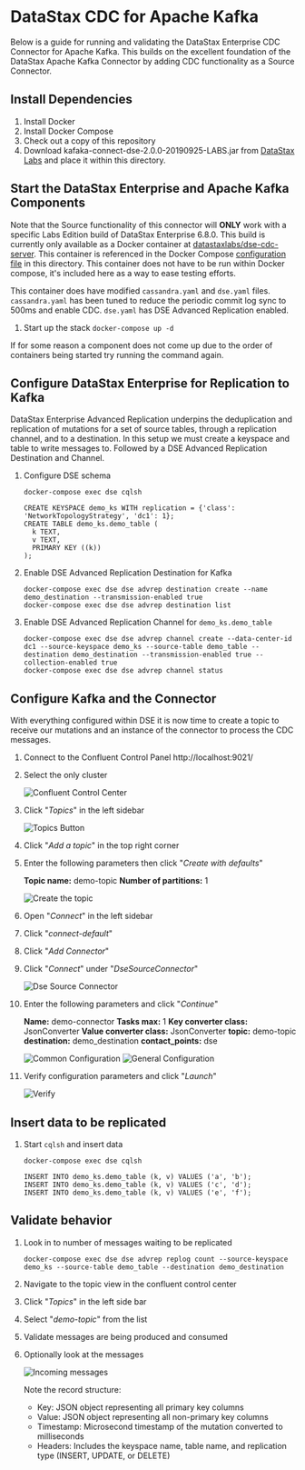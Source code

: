 # DataStax CDC for Apache Kafka

Below is a guide for running and validating the DataStax Enterprise CDC
Connector for Apache Kafka. This builds on the excellent foundation of the
DataStax Apache Kafka Connector by adding CDC functionality as a Source
Connector.

## Install Dependencies

1. Install Docker
2. Install Docker Compose
3. Check out a copy of this repository
4. Download kafaka-connect-dse-2.0.0-20190925-LABS.jar from [DataStax
   Labs](https://downloads.datastax.com/#labs) and place it within this
   directory.

## Start the DataStax Enterprise and Apache Kafka Components

Note that the Source functionality of this connector will **ONLY** work with a
specific Labs Edition build of DataStax Enterprise 6.8.0. This build is
currently only available as a Docker container at
[datastaxlabs/dse-cdc-server](https://hub.docker.com/r/datastaxlabs/dse-cdc-server).
This container is referenced in the Docker Compose [configuration
file](https://github.com/datastax/labs/blob/master/kafka-connector-cdc/docker-compose.yml)
in this directory. This container does not have to be run within Docker compose,
it's included here as a way to ease testing efforts. 

This container does have modified `cassandra.yaml` and `dse.yaml` files.
`cassandra.yaml` has been tuned to reduce the periodic commit log sync to 500ms
and enable CDC. `dse.yaml` has DSE Advanced Replication enabled.

1. Start up the stack `docker-compose up -d`

If for some reason a component does not come up due to the order of containers
being started try running the command again.

## Configure DataStax Enterprise for Replication to Kafka
DataStax Enterprise Advanced Replication underpins the deduplication and
replication of mutations for a set of source tables, through a replication
channel, and to a destination. In this setup we must create a keyspace and table
to write messages to. Followed by a DSE Advanced Replication Destination and
Channel.

1. Configure DSE schema 

   ```
   docker-compose exec dse cqlsh
   ```

   ```
   CREATE KEYSPACE demo_ks WITH replication = {'class': 'NetworkTopologyStrategy', 'dc1': 1};
   CREATE TABLE demo_ks.demo_table (
     k TEXT,
     v TEXT,
     PRIMARY KEY ((k))
   );
   ```

2. Enable DSE Advanced Replication Destination for Kafka

   ```
   docker-compose exec dse dse advrep destination create --name demo_destination --transmission-enabled true
   docker-compose exec dse dse advrep destination list
   ```

3. Enable DSE Advanced Replication Channel for `demo_ks.demo_table`

   ```
   docker-compose exec dse dse advrep channel create --data-center-id dc1 --source-keyspace demo_ks --source-table demo_table --destination demo_destination --transmission-enabled true --collection-enabled true
   docker-compose exec dse dse advrep channel status
   ```

## Configure Kafka and the Connector
With everything configured within DSE it is now time to create a topic to
receive our mutations and an instance of the connector to process the CDC
messages.

1. Connect to the Confluent Control Panel http://localhost:9021/
2. Select the only cluster

   ![Confluent Control Center](images/control_center_cluster_selection.png)

3. Click "_Topics_" in the left sidebar

    ![Topics Button](images/topics_sidebar.png)

4. Click "_Add a topic_" in the top right corner
5. Enter the following parameters then click "_Create with defaults_"

    **Topic name:** demo-topic **Number of partitions:** 1

    ![Create the topic](images/create_topic.png)

6. Open "_Connect_" in the left sidebar
7. Click "_connect-default_"
8. Click "_Add Connector_"
9. Click "_Connect_" under "_DseSourceConnector_"

   ![Dse Source Connector](images/browse_connector_list.png)

10. Enter the following parameters and click "_Continue_"

    **Name:** demo-connector **Tasks max:** 1 **Key converter class:**
    JsonConverter **Value converter class:** JsonConverter **topic:** demo-topic
    **destination:** demo_destination **contact_points:** dse

    ![Common Configuration](images/add_connector_common.png) ![General
    Configuration](images/add_connector_general.png)

11. Verify configuration parameters and click "_Launch_"

    ![Verify](images/add_connector_verify.png)

## Insert data to be replicated
1. Start `cqlsh` and insert data

    ```
    docker-compose exec dse cqlsh
    ```

    ```
    INSERT INTO demo_ks.demo_table (k, v) VALUES ('a', 'b');
    INSERT INTO demo_ks.demo_table (k, v) VALUES ('c', 'd');
    INSERT INTO demo_ks.demo_table (k, v) VALUES ('e', 'f');
    ```

## Validate behavior

1. Look in to number of messages waiting to be replicated

    ```
    docker-compose exec dse dse advrep replog count --source-keyspace demo_ks --source-table demo_table --destination demo_destination
    ```
2. Navigate to the topic view in the confluent control center
3. Click "_Topics_" in the left side bar
4. Select "_demo-topic_" from the list
5. Validate messages are being produced and consumed
6. Optionally look at the messages

   ![Incoming messages](images/incoming_mutations.gif)

   Note the record structure:

   * Key: JSON object representing all primary key columns
   * Value: JSON object representing all non-primary key columns
   * Timestamp: Microsecond timestamp of the mutation converted to milliseconds
   * Headers: Includes the keyspace name, table name, and replication type
     (INSERT, UPDATE, or DELETE)
